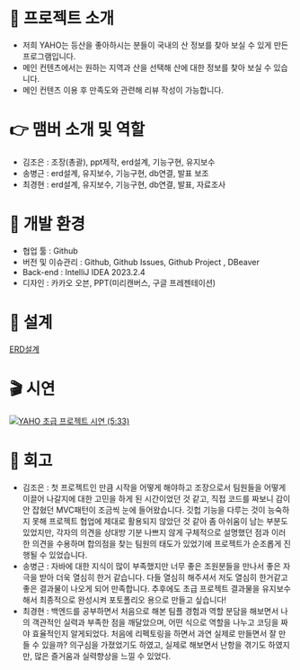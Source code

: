 # 📕 프로젝트 소개
- 저희 YAHO는 등산을 좋아하시는 분들이 국내의 산 정보를 찾아 보실 수 있게 만든 프로그램입니다.
- 메인 컨텐츠에서는 원하는 지역과 산을 선택해 산에 대한 정보를 찾아 보실 수 있습니다.
- 메인 컨텐츠 이용 후 만족도와 관련해 리뷰 작성이 가능합니다.

# 👉 맴버 소개 및 역할
- 김조은 : 조장(총괄), ppt제작, erd설계, 기능구현, 유지보수
- 송병근 : erd설계, 유지보수, 기능구현, db연결, 발표 보조
- 최경현 : erd설계, 유지보수, 기능구현, db연결, 발표, 자료조사

# 🔨 개발 환경
- 협업 툴 : Github
- 버전 및 이슈관리 : Github, Github Issues, Github Project , DBeaver
- Back-end : IntelliJ IDEA 2023.2.4
- 디자인 : 카카오 오븐, PPT(미리캔버스, 구글 프레젠테이션)
# 🔑 설계
[ERD설계](https://cdn.discordapp.com/attachments/1159767925218082839/1169832460754886767/2023-11-03_115303.png?ex=6556d661&is=65446161&hm=cee9a95dedd0b59765f9a19f389301046150ed9e63622ca454dd98fadff7604e&)

# 🎬 시연
[![YAHO 초급 프로젝트 시연 (5:33)](https://img.youtube.com/vi/Tx5_32oVNAg/0.jpg)](https://youtu.be/Tx5_32oVNAg)

# 🧐 회고
- 김조은 : 첫 프로젝트인 만큼 시작을 어떻게 해야하고 조장으로서 팀원들을 어떻게 이끌어 나갈지에 대한 고민을 하게 된 시간이었던 것 같고, 직접 코드를 짜보니 감이 안 잡혔던 MVC패턴이 조금씩 눈에 들어왔습니다. 깃헙 기능을 다루는 것이 능숙하지 못해 프로젝트 협업에 제대로 활용되지 않았던 것 같아 좀 아쉬움이 남는 부분도 있었지만, 각자의 의견을 상대방 기분 나쁘지 않게 구체적으로 설명했던 점과 이러한 의견을 수용하며 합의점을 찾는 팀원의 태도가 있었기에 프로젝트가 순조롭게 진행될 수 있었습니다.
- 송병근 : 자바에 대한 지식이 많이 부족했지만 너무 좋은 조원분들을 만나서 좋은 자극을 받아 더욱 열심히 한거 같습니다. 다들 열심히 해주셔서 저도 열심히 한거같고 좋은 결과물이 나오게 되어 만족합니다. 추후에도 초급 프로젝트 결과물을 유지보수해서 최종적으로 완성시켜 포토폴리오 용으로 만들고 싶습니다!
- 최경현 : 백엔드를 공부하면서 처음으로 해본 팀플 경험과 역할 분담을 해보면서 나의 객관적인 실력과 부족한 점을 깨달았으며, 어떤 식으로 역할을 나누고 코딩을 짜야 효율적인지 알게되었다. 처음에 리펙토링을 하면서 과연 실제로 만들면서 잘 만들 수 있을까? 의구심을 가졌었기도 하였고, 실제로 해보면서 난항을 겪기도 하였지만, 많은 즐거움과 실력향상을 느낄 수 있었다.

